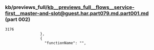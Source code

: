 ### kb/previews_full/kb__previews_full__flows__service-first__master-and-slot@guest.har.part079.md.part001.md (part 002)

```md
3176
                },
                {
                  "functionName": "",
                  
```

```

